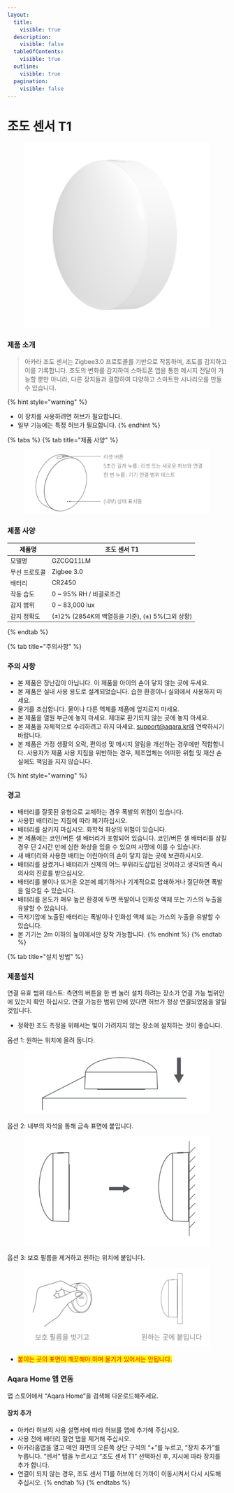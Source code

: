 ```yaml
---
layout:
  title:
    visible: true
  description:
    visible: false
  tableOfContents:
    visible: true
  outline:
    visible: true
  pagination:
    visible: false
---
```


# 조도 센서 T1

<figure><img src="../.gitbook/assets/sensor_t1illuminance_img_1.png" alt=""><figcaption></figcaption></figure>

### 제품 소개

> 아카라 조도 센서는 Zigbee3.0 프로토콜를 기반으로 작동하며, 조도를 감지하고 이를 기록합니다. 조도의 변화를 감지하여 스마트폰 앱을 통한 메시지 전달이 가능할 뿐만 아니라, 다른 장치들과 결합하여 다양하고 스마트한 시나리오를 만들 수 있습니다.

{% hint style="warning" %}
* 이 장치를 사용하려면 허브가 필요합니다.
* 일부 기능에는 특정 허브가 필요합니다.
{% endhint %}

{% tabs %}
{% tab title="제품 사양" %}
<figure><img src="../.gitbook/assets/image (80).png" alt=""><figcaption></figcaption></figure>

### 제품 사양

| 제품명     | 조도 센서 T1                              |
| ------- | ------------------------------------- |
| 모델명     | GZCGQ11LM                             |
| 무선 프로토콜 | Zigbee 3.0                            |
| 배터리     | CR2450                                |
| 작동 습도   | 0 \~ 95% RH / 비결로조건                   |
| 감지 범위   | 0 \~ 83,000 lux                       |
| 감지 정확도  | (±)2% (2854K의 백열등을 기준), (±) 5%(그외 상황) |
{% endtab %}

{% tab title="주의사항" %}
### 주의 사항

* 본 제품은 장난감이 아닙니다. 이 제품을 아이의 손이 닿지 않는 곳에 두세요.
* 본 제품은 실내 사용 용도로 설계되었습니다. 습한 환경이나 실외에서 사용하지 마세요.
* 물기를 조심합니다. 물이나 다른 액체를 제품에 엎지르지 마세요.
* 본 제품을 열원 부근에 놓지 마세요. 제대로 환기되지 않는 곳에 놓지 마세요.
* 본 제품을 자체적으로 수리하려고 하지 마세요. support@aqara.kr에 연락하시기 바랍니다.
* 본 제품은 가정 생활의 오락, 편의성 및 메시지 알림을 개선하는 경우에만 적합합니다. 사용자가 제품 사용 지침을 위반하는 경우, 제조업체는 어떠한 위험 및 재산 손실에도 책임을 지지 않습니다.

{% hint style="warning" %}
### 경고

* 배터리를 잘못된 유형으로 교체하는 경우 폭발의 위험이 있습니다.
* 사용한 배터리는 지침에 따라 폐기하십시오.
* 배터리를 삼키지 마십시오. 화학적 화상의 위험이 있습니다.
* 본 제품에는 코인/버튼 셀 배터리가 포함되어 있습니다. 코인/버튼 셀 배터리를 삼킬 경우 단 2시간 만에 심한 화상을 입을 수 있으며 사망에 이를 수 있습니다.
* 새 배터리와 사용한 배터는 어린아이의 손이 닿지 않는 곳에 보관하시시오.
* 배터리를 삼켰거나 배터리가 신체의 어느 부위라도삽입된 것이라고 생각되면 즉시 의사의 진료를 받으십시오.
* 배터리를 불이나 뜨거운 오븐에 폐기하거나 기계적으로 압쇄하거나 절단하면 폭발을 일으킬 수 있습니다.
* 배터리를 온도가 매우 높은 환경에 두면 폭발이나 인화성 액체 또는 가스의 누출을 유발할 수 있습니다.
* 극저기압에 노출된 배터리는 폭발이나 인화성 액체 또는 가스의 누출을 유발할 수 있습니다.
* 본 기기는 2m 이하의 높이에서만 장착 가능합니다.
{% endhint %}
{% endtab %}

{% tab title="설치 방법" %}
### 제품설치

연결 유효 범위 테스트: 측면의 버튼을 한 번 눌러 설치 하려는 장소가 연결 가능 범위안에 있는지 확인 하십시오. 연결 가능한 범위 안에 있다면 허브가 정상 연결되었음을 알릴 것입니다.

* 정확한 조도 측정을 위해서는 빛이 가려지지 않는 장소에 설치하는 것이 좋습니다.

옵션 1: 원하는 위치에 올려 둡니다.

<figure><img src="../.gitbook/assets/image (81).png" alt=""><figcaption></figcaption></figure>

옵션 2: 내부의 자석을 통해 금속 표면에 붙입니다.

<figure><img src="../.gitbook/assets/image (82).png" alt=""><figcaption></figcaption></figure>

옵션 3: 보호 필름을 제거하고 원하는 위치에 붙입니다.

<figure><img src="../.gitbook/assets/image (84).png" alt=""><figcaption></figcaption></figure>

* <mark style="color:red;">붙이는 곳의 표면이 깨끗해야 하며 물기가 있어서는 안됩니다.</mark>

### Aqara Home 앱 연동

앱 스토어에서 “Aqara Home”을 검색해 다운로드해주세요.

#### 장치 추가

* 아카라 허브의 사용 설명서에 따라 허브를 앱에 추가해 주십시오.
* 사용 전에 배터리 절연 탭을 제거해 주십시오.
* 아카라홈앱을 열고 메인 화면의 오른쪽 상단 구석의 “+”를 누르고, “장치 추가”를 누릅니다. “센서” 탭을 누르시고 “조도 센서 T1” 선택하신 후, 지시에 따라 장치를 추가 합니다.
* 연결이 되지 않는 경우, 조도 센서 T1를 허브에 더 가까이 이동시켜서 다시 시도해 주십시오.
{% endtab %}
{% endtabs %}

